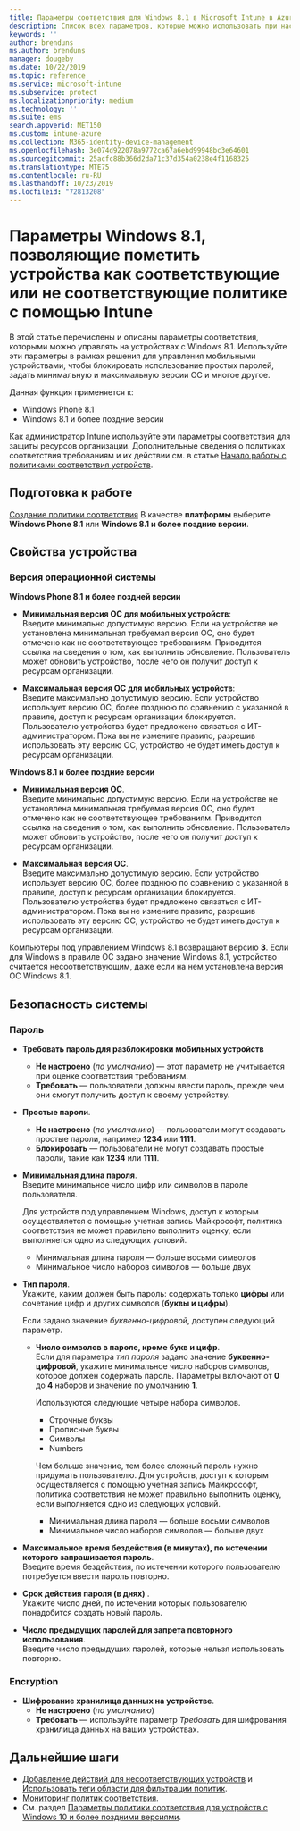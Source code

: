 ```yaml
---
title: Параметры соответствия для Windows 8.1 в Microsoft Intune в Azure | Документация Майкрософт
description: Список всех параметров, которые можно использовать при настройке соответствия требованиям для устройств с Windows 8.1 и Windows Phone 8.1 в Microsoft Intune. Проверка соответствия на минимальное и максимальное значение версии операционной системы, ограничения и длину пароля, включение шифрования для хранения данных и многое другое.
keywords: ''
author: brenduns
ms.author: brenduns
manager: dougeby
ms.date: 10/22/2019
ms.topic: reference
ms.service: microsoft-intune
ms.subservice: protect
ms.localizationpriority: medium
ms.technology: ''
ms.suite: ems
search.appverid: MET150
ms.custom: intune-azure
ms.collection: M365-identity-device-management
ms.openlocfilehash: 3e074d922078a9772ca67a6ebd99948bc3e64601
ms.sourcegitcommit: 25acfc88b366d2da71c37d354a0238e4f1168325
ms.translationtype: MTE75
ms.contentlocale: ru-RU
ms.lasthandoff: 10/23/2019
ms.locfileid: "72813208"
---
```

# <a name="windows-81-settings-to-mark-devices-as-compliant-or-not-compliant-using-intune"></a>Параметры Windows 8.1, позволяющие пометить устройства как соответствующие или не соответствующие политике с помощью Intune

В этой статье перечислены и описаны параметры соответствия, которыми можно управлять на устройствах с Windows 8.1. Используйте эти параметры в рамках решения для управления мобильными устройствами, чтобы блокировать использование простых паролей, задать минимальную и максимальную версии ОС и многое другое.

Данная функция применяется к:

- Windows Phone 8.1
- Windows 8.1 и более поздние версии

Как администратор Intune используйте эти параметры соответствия для защиты ресурсов организации. Дополнительные сведения о политиках соответствия требованиям и их действии см. в статье [Начало работы с политиками соответствия устройств](device-compliance-get-started.md).

## <a name="before-you-begin"></a>Подготовка к работе

[Создание политики соответствия](create-compliance-policy.md#create-the-policy) В качестве **платформы** выберите **Windows Phone 8.1** или **Windows 8.1 и более поздние версии**.

## <a name="device-properties"></a>Свойства устройства

### <a name="operating-system-version"></a>Версия операционной системы

**Windows Phone 8.1 и более поздней версии**
- **Минимальная версия ОС для мобильных устройств**:  
  Введите минимально допустимую версию. Если на устройстве не установлена минимальная требуемая версия ОС, оно будет отмечено как не соответствующее требованиям. Приводится ссылка на сведения о том, как выполнить обновление. Пользователь может обновить устройство, после чего он получит доступ к ресурсам организации.

- **Максимальная версия ОС для мобильных устройств**:  
  Введите максимально допустимую версию. Если устройство использует версию ОС, более позднюю по сравнению с указанной в правиле, доступ к ресурсам организации блокируется. Пользователю устройства будет предложено связаться с ИТ-администратором. Пока вы не измените правило, разрешив использовать эту версию ОС, устройство не будет иметь доступ к ресурсам организации.

**Windows 8.1 и более поздние версии**
- **Минимальная версия ОС**.  
  Введите минимально допустимую версию. Если на устройстве не установлена минимальная требуемая версия ОС, оно будет отмечено как не соответствующее требованиям. Приводится ссылка на сведения о том, как выполнить обновление. Пользователь может обновить устройство, после чего он получит доступ к ресурсам организации.

- **Максимальная версия ОС**.  
  Введите максимально допустимую версию. Если устройство использует версию ОС, более позднюю по сравнению с указанной в правиле, доступ к ресурсам организации блокируется. Пользователю устройства будет предложено связаться с ИТ-администратором. Пока вы не измените правило, разрешив использовать эту версию ОС, устройство не будет иметь доступ к ресурсам организации.

Компьютеры под управлением Windows 8.1 возвращают версию **3**. Если для Windows в правиле ОС задано значение Windows 8.1, устройство считается несоответствующим, даже если на нем установлена версия ОС Windows 8.1.

## <a name="system-security"></a>Безопасность системы

### <a name="password"></a>Пароль

- **Требовать пароль для разблокировки мобильных устройств**  
  - **Не настроено** (*по умолчанию*) — этот параметр не учитывается при оценке соответствия требованиям.
  - **Требовать** — пользователи должны ввести пароль, прежде чем они смогут получить доступ к своему устройству.

- **Простые пароли**.  
  - **Не настроено** (*по умолчанию*) — пользователи могут создавать простые пароли, например **1234** или **1111**.
  - **Блокировать** — пользователи не могут создавать простые пароли, такие как **1234** или **1111**.  

- **Минимальная длина пароля**.  
  Введите минимальное число цифр или символов в пароле пользователя.

  Для устройств под управлением Windows, доступ к которым осуществляется с помощью учетная запись Майкрософт, политика соответствия не может правильно выполнить оценку, если выполняется одно из следующих условий.  
  - Минимальная длина пароля — больше восьми символов
  - Минимальное число наборов символов — больше двух

- **Тип пароля**.  
  Укажите, каким должен быть пароль: содержать только **цифры** или сочетание цифр и других символов (**буквы и цифры**).

  Если задано значение *буквенно-цифровой*, доступен следующий параметр.  

  - **Число символов в пароле, кроме букв и цифр**.  
    Если для параметра *тип пароля* задано значение **буквенно-цифровой**, укажите минимальное число наборов символов, которое должен содержать пароль. Параметры включают от **0** до **4** наборов и значение по умолчанию **1**.
    
    Используются следующие четыре набора символов.
    - Строчные буквы
    - Прописные буквы
    - Символы
    - Numbers

    Чем больше значение, тем более сложный пароль нужно придумать пользователю. Для устройств, доступ к которым осуществляется с помощью учетная запись Майкрософт, политика соответствия не может правильно выполнить оценку, если выполняется одно из следующих условий.

    - Минимальная длина пароля — больше восьми символов
    - Минимальное число наборов символов — больше двух

- **Максимальное время бездействия (в минутах), по истечении которого запрашивается пароль**.  
  Введите время бездействия, по истечении которого пользователю потребуется ввести пароль повторно.

- **Срок действия пароля (в днях)** .  
  Укажите число дней, по истечении которых пользователю понадобится создать новый пароль.

- **Число предыдущих паролей для запрета повторного использования**.  
  Введите число предыдущих паролей, которые нельзя использовать повторно.

### <a name="encryption"></a>Encryption

- **Шифрование хранилища данных на устройстве**.  
  - **Не настроено** (*по умолчанию*)
  - **Требовать** — используйте параметр *Требовать* для шифрования хранилища данных на ваших устройствах.


<!-- not on phone   
- **Require encryption on mobile device**: **Require** the device to be encrypted to connect to data storage resources.
--> 

## <a name="next-steps"></a>Дальнейшие шаги

- [Добавление действий для несоответствующих устройств](actions-for-noncompliance.md) и [Использовать теги области для фильтрации политик](../fundamentals/scope-tags.md).
- [Мониторинг политик соответствия](compliance-policy-monitor.md).
- См. раздел [Параметры политики соответствия для устройств с Windows 10 и более поздними версиями](compliance-policy-create-windows.md).